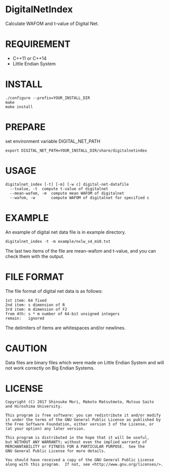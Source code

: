 DigitalNetIndex
===============
Calculate WAFOM and t-value of Digital Net.

REQUIREMENT
===========
* C++11 or C++14
* Little Endian System

INSTALL
=======

    ./configure --prefix=YOUR_INSTALL_DIR
    make
    make install

PREPARE
=======
set environment variable DIGITAL_NET_PATH

    export DIGITAL_NET_PATH=YOUR_INSTALL_DIR/share/digitalnetindex

USAGE
=====

    digitalnet_index [-t] [-m] [-w c] digital-net-datafile
      --tvalue, -t	compute t-value of digitalnet
      --mean-wafom, -m	compute mean WAFOM of digitalnet
      --wafom, -w		compute WAFOM of digitalnet for specified c

EXAMPLE
=======
An example of digital net data file is in example directory.

    digitalnet_index -t -m example/nxlw_s4_m10.txt

The last two items of the file are mean-wafom and t-value, and
you can check them with the output.

FILE FORMAT
===========
The file format of digital net data is as follows:

    1st item: 64 fixed
    2nd item: s dimension of R
    3rd item: m dimension of F2
    from 4th: s * m number of 64-bit unsigned integers
    remain:   ignored

The delimiters of items are whitespaces and/or newlines.

CAUTION
=======
Data files are binary files which were
made on Little Endian System and will not work correctly on
Big Endian Systems.

LICENSE
=======
    Copyright (C) 2017 Shinsuke Mori, Makoto Matsutmoto, Mutsuo Saito
    and Hiroshima University.

    This program is free software: you can redistribute it and/or modify
    it under the terms of the GNU General Public License as published by
    the Free Software Foundation, either version 3 of the License, or
    (at your option) any later version.

    This program is distributed in the hope that it will be useful,
    but WITHOUT ANY WARRANTY; without even the implied warranty of
    MERCHANTABILITY or FITNESS FOR A PARTICULAR PURPOSE.  See the
    GNU General Public License for more details.

    You should have received a copy of the GNU General Public License
    along with this program.  If not, see <http://www.gnu.org/licenses/>.
